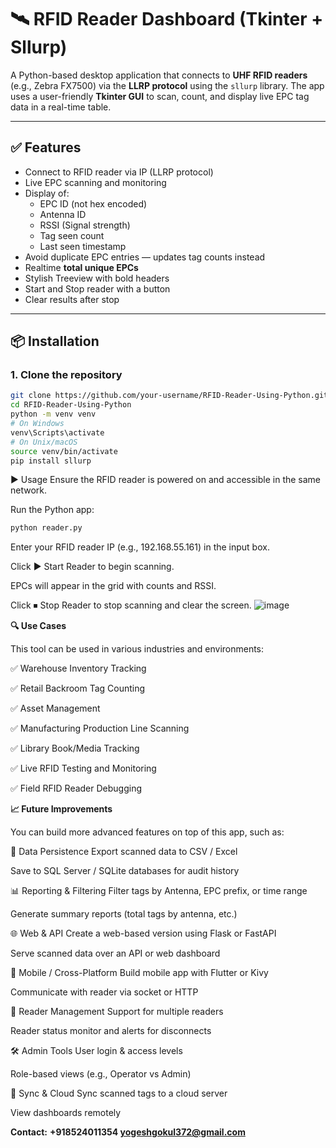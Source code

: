 # 🛰️ RFID Reader Dashboard (Tkinter + Sllurp)

A Python-based desktop application that connects to **UHF RFID readers** (e.g., Zebra FX7500) via the **LLRP protocol** using the `sllurp` library. The app uses a user-friendly **Tkinter GUI** to scan, count, and display live EPC tag data in a real-time table.

---

## ✅ Features

- Connect to RFID reader via IP (LLRP protocol)
- Live EPC scanning and monitoring
- Display of:
  - EPC ID (not hex encoded)
  - Antenna ID
  - RSSI (Signal strength)
  - Tag seen count
  - Last seen timestamp
- Avoid duplicate EPC entries — updates tag counts instead
- Realtime **total unique EPCs**
- Stylish Treeview with bold headers
- Start and Stop reader with a button
- Clear results after stop

---

## 📦 Installation

### 1. Clone the repository

```bash
git clone https://github.com/your-username/RFID-Reader-Using-Python.git
cd RFID-Reader-Using-Python
python -m venv venv
# On Windows
venv\Scripts\activate
# On Unix/macOS
source venv/bin/activate
pip install sllurp
```
▶️ Usage
Ensure the RFID reader is powered on and accessible in the same network.

Run the Python app:
```bash
python reader.py
```
Enter your RFID reader IP (e.g., 192.168.55.161) in the input box.

Click ▶ Start Reader to begin scanning.

EPCs will appear in the grid with counts and RSSI.

Click ⏹ Stop Reader to stop scanning and clear the screen.
![image](https://github.com/user-attachments/assets/5ad9ecd4-e4e0-4a11-a282-4fe2b86a7bad)

**🔍 Use Cases**

This tool can be used in various industries and environments:

✅ Warehouse Inventory Tracking

✅ Retail Backroom Tag Counting

✅ Asset Management

✅ Manufacturing Production Line Scanning

✅ Library Book/Media Tracking

✅ Live RFID Testing and Monitoring

✅ Field RFID Reader Debugging

**📈 Future Improvements**

You can build more advanced features on top of this app, such as:

💾 Data Persistence
Export scanned data to CSV / Excel

Save to SQL Server / SQLite databases for audit history

📊 Reporting & Filtering
Filter tags by Antenna, EPC prefix, or time range

Generate summary reports (total tags by antenna, etc.)

🌐 Web & API
Create a web-based version using Flask or FastAPI

Serve scanned data over an API or web dashboard

📲 Mobile / Cross-Platform
Build mobile app with Flutter or Kivy

Communicate with reader via socket or HTTP

📶 Reader Management
Support for multiple readers

Reader status monitor and alerts for disconnects

🛠️ Admin Tools
User login & access levels

Role-based views (e.g., Operator vs Admin)

🔄 Sync & Cloud
Sync scanned tags to a cloud server

View dashboards remotely

**Contact:**
**+918524011354
yogeshgokul372@gmail.com**


